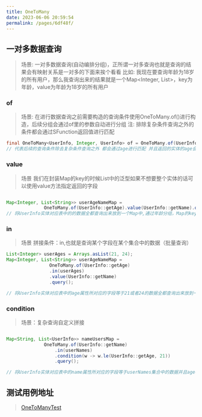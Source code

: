 ```yaml
---
title: OneToMany
date: 2023-06-06 20:59:54
permalink: /pages/6df48f/
---
```



## 一对多数据查询

> 场景: 一对多数据查询(自动编排分组)，正所谓一对多查询也就是查询的结果会有映射关系是一对多的下面来挨个看看
> 比如: 我现在要查询年龄为18岁的所有用户，那么我查询出来的结果就是一个Map<Integer, List>，key为年龄，value为年龄为18岁的所有用户

### of
> 场景: 在进行数据查询之前需要构造的查询条件使用OneToMany.of()进行构造，后续分组会通过of里的参数自动进行分组
> 注: 排除复杂条件查询之外的条件都会通过SFunction返回值进行匹配

```java
final OneToMany<UserInfo, Integer, UserInfo> of = OneToMany.of(UserInfo::getAge);
// 代表后续的查询条件除去复杂条件查询之外 都会通过age进行匹配 并且返回的实体的age会作为Map中的Key，value默认为对应的实体，如果有调用value的话则为value方法中的返回值
```

### value

> 场景 我们在封装Map的key的时候List中的泛型如果不想要整个实体的话可以使用value方法指定返回的字段

```java

Map<Integer, List<String>> userAgeNameMap =
              OneToMany.of(UserInfo::getAge).value(UserInfo::getName).query();
// 将UserInfo实体对应表中的的数据全都查询出来放到一个Map中,通过年龄分组，Map的key为age，value为用户的name
```

### in

> 场景 拼接条件：in,也就是查询某个字段在某个集合中的数据（批量查询）


```java
List<Integer> userAges = Arrays.asList(21, 24);
Map<Integer, List<String>> userAgeNameMap =
                OneToMany.of(UserInfo::getAge)
                .in(userAges)
                .value(UserInfo::getName)
                .query();

// 将UserInfo实体对应表中的age属性所对应的字段等于21或者24的数据全都查询出来放到一个Map中,通过年龄分组，Map的key为age，value为用户的name
```

### condition

> 场景：复杂查询自定义拼接

```java

Map<String, List<UserInfo>> nameUsersMap =
              OneToMany.of(UserInfo::getName)
                  .in(userNames)
                  .condition(w -> w.le(UserInfo::getAge, 21))
                  .query();

// 将UserInfo实体对应表中的name属性所对应的字段等于userNames集合中的数据并且age小于等于21的数据全都查询出来放到一个Map中,通过name分组，Map的key为name，value为用户的UserInfo实体
```

## 测试用例地址
> [OneToManyTest](https://gitee.com/dromara/stream-query/blob/main/stream-plugin/stream-plugin-mybatis-plus/src/test/java/org/dromara/streamquery/stream/plugin/mybatisplus/OneToManyTest.java)
